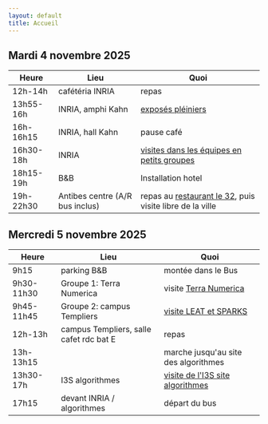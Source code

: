 ```yaml
---
layout: default
title: Accueil
---
```


Mardi 4 novembre 2025
---------------------

| Heure      | Lieu                                      | Quoi                                            |
|------------|-------------------------------------------|-------------------------------------------------|
| 12h-14h    | cafétéria INRIA                           | repas      |
| 13h55-16h    | INRIA, amphi Kahn                       | [exposés pléiniers](inria/VisiteL3ENS4Nov2025.pdf)                              |
| 16h-16h15  | INRIA, hall Kahn                          | pause café                                      |
| 16h30-18h|  INRIA                                      | [visites dans les équipes en petits groupes](inria/VisiteL3ENS4Nov2025.pdf)
| 18h15-19h  | B&B                                       | Installation hotel                              |
| 19h-22h30  | Antibes centre   (A/R bus inclus)         | repas au [restaurant le 32](https://32pizzabar.shop), puis visite libre de la ville       

Mercredi 5 novembre 2025
------------------------

| Heure      | Lieu                                     | Quoi                                            |
|------------|------------------------------------------|-------------------------------------------------|
| 9h15       | parking B&B                              | montée dans le Bus                              |
| 9h30-11h30 | Groupe 1: Terra Numerica                 | visite [Terra Numerica](https://terra-numerica.org)                           |
| 9h45-11h45 | Groupe 2: campus Templiers               | [visite LEAT et SPARKS](templiers/index.md) 
| 12h-13h| campus Templiers, salle cafet rdc bat E  | repas
|13h-13h15 | | marche jusqu'au site des algorithmes                                           |
| 13h30-17h| I3S algorithmes                          | [visite de l'I3S site algorithmes](algorithmes/index.md)                                |
| 17h15      | devant INRIA / algorithmes               | départ du bus                                   |
